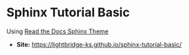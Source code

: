 # Sphinx Tutorial Basic

Using [Read the Docs Sphinx Theme](https://sphinx-rtd-theme.readthedocs.io/)


- **Site:** <https://lightbridge-ks.github.io/sphinx-tutorial-basic/>